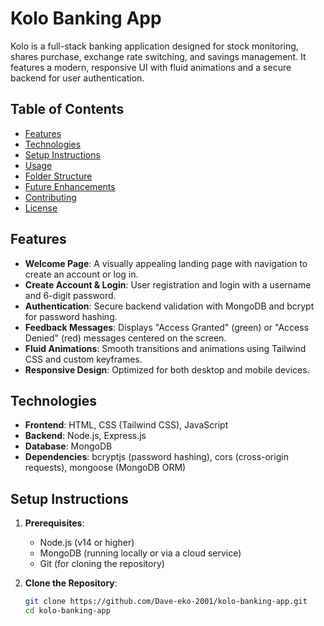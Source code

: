 # Kolo Banking App

Kolo is a full-stack banking application designed for stock monitoring, shares purchase, exchange rate switching, and savings management. It features a modern, responsive UI with fluid animations and a secure backend for user authentication.

## Table of Contents
- [Features](#features)
- [Technologies](#technologies)
- [Setup Instructions](#setup-instructions)
- [Usage](#usage)
- [Folder Structure](#folder-structure)
- [Future Enhancements](#future-enhancements)
- [Contributing](#contributing)
- [License](#license)

## Features
- **Welcome Page**: A visually appealing landing page with navigation to create an account or log in.
- **Create Account & Login**: User registration and login with a username and 6-digit password.
- **Authentication**: Secure backend validation with MongoDB and bcrypt for password hashing.
- **Feedback Messages**: Displays "Access Granted" (green) or "Access Denied" (red) messages centered on the screen.
- **Fluid Animations**: Smooth transitions and animations using Tailwind CSS and custom keyframes.
- **Responsive Design**: Optimized for both desktop and mobile devices.

## Technologies
- **Frontend**: HTML, CSS (Tailwind CSS), JavaScript
- **Backend**: Node.js, Express.js
- **Database**: MongoDB
- **Dependencies**: bcryptjs (password hashing), cors (cross-origin requests), mongoose (MongoDB ORM)

## Setup Instructions
1. **Prerequisites**:
   - Node.js (v14 or higher)
   - MongoDB (running locally or via a cloud service)
   - Git (for cloning the repository)

2. **Clone the Repository**:
   ```bash
   git clone https://github.com/Dave-eko-2001/kolo-banking-app.git
   cd kolo-banking-app

